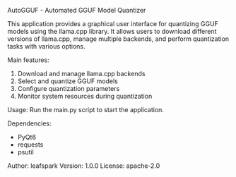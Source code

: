 AutoGGUF - Automated GGUF Model Quantizer

This application provides a graphical user interface for quantizing GGUF models
using the llama.cpp library. It allows users to download different versions of
llama.cpp, manage multiple backends, and perform quantization tasks with various
options.

Main features:
1. Download and manage llama.cpp backends
2. Select and quantize GGUF models
3. Configure quantization parameters
4. Monitor system resources during quantization

Usage:
Run the main.py script to start the application.

Dependencies:
- PyQt6
- requests
- psutil

Author: leafspark
Version: 1.0.0
License: apache-2.0
